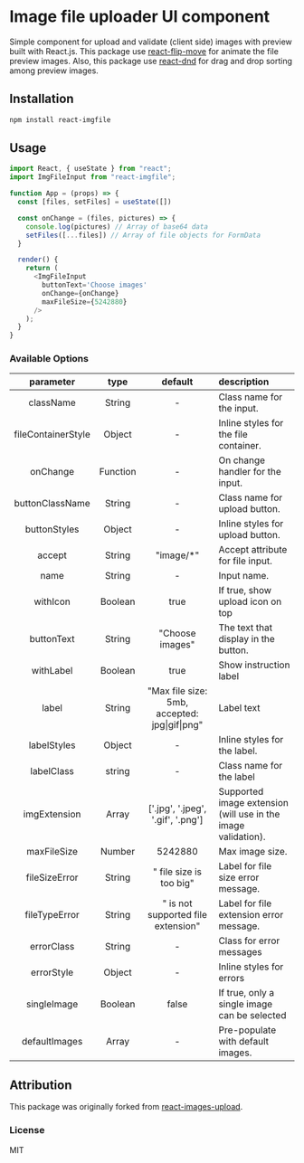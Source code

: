 # Image file uploader UI component

Simple component for upload and validate (client side) images with preview built with React.js.
This package use [react-flip-move](https://github.com/joshwcomeau/react-flip-move) for animate the file preview images.
Also, this package use [react-dnd](https://github.com/react-dnd/react-dnd) for drag and drop sorting among preview images.

## Installation

```bash
npm install react-imgfile
```

## Usage

```javascript
import React, { useState } from "react";
import ImgFileInput from "react-imgfile";

function App = (props) => {
  const [files, setFiles] = useState([])

  const onChange = (files, pictures) => {
    console.log(pictures) // Array of base64 data
    setFiles([...files]) // Array of file objects for FormData
  }

  render() {
    return (
      <ImgFileInput
        buttonText='Choose images'
        onChange={onChange}
        maxFileSize={5242880}
      />
    );
  }
}
```

### Available Options

|     parameter      |   type   |                    default                    | description                                                   |
| :----------------: | :------: | :-------------------------------------------: | :------------------------------------------------------------ |
|     className      |  String  |                       -                       | Class name for the input.                                     |
| fileContainerStyle |  Object  |                       -                       | Inline styles for the file container.                         |
|      onChange      | Function |                       -                       | On change handler for the input.                              |
|  buttonClassName   |  String  |                       -                       | Class name for upload button.                                 |
|    buttonStyles    |  Object  |                       -                       | Inline styles for upload button.                              |
|       accept       |  String  |                  "image/\*"                   | Accept attribute for file input.                              |
|        name        |  String  |                       -                       | Input name.                                                   |
|      withIcon      | Boolean  |                     true                      | If true, show upload icon on top                              |
|     buttonText     |  String  |                "Choose images"                | The text that display in the button.                          |
|     withLabel      | Boolean  |                     true                      | Show instruction label                                        |
|       label        |  String  | "Max file size: 5mb, accepted: jpg\|gif\|png" | Label text                                                    |
|    labelStyles     |  Object  |                       -                       | Inline styles for the label.                                  |
|     labelClass     |  string  |                       -                       | Class name for the label                                      |
|    imgExtension    |  Array   |       ['.jpg', '.jpeg', '.gif', '.png']       | Supported image extension (will use in the image validation). |
|    maxFileSize     |  Number  |                    5242880                    | Max image size.                                               |
|   fileSizeError    |  String  |            " file size is too big"            | Label for file size error message.                            |
|   fileTypeError    |  String  |      " is not supported file extension"       | Label for file extension error message.                       |
|     errorClass     |  String  |                       -                       | Class for error messages                                      |
|     errorStyle     |  Object  |                       -                       | Inline styles for errors                                      |
|    singleImage     | Boolean  |                     false                     | If true, only a single image can be selected                  |
|   defaultImages    |  Array   |                       -                       | Pre-populate with default images.                             |

## Attribution

This package was originally forked from [react-images-upload](https://github.com/JakeHartnell/react-images-upload).

### License

MIT
